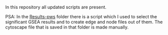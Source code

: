 In this repository all updated scripts are present. 

PSA: In the [Results-pws](https://github.com/laurent2207/TiO2-scripts/tree/master/Results-pws) folder there is a script which I used to select the significant GSEA results and to create edge and node files out of them. The cytoscape file that is saved in that folder is made manually. 
